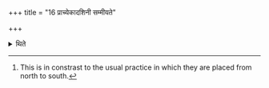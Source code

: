 +++
title = "16 प्राच्येकादशिनी सम्मीयते"

+++

<details><summary>थिते</summary>

16. In this sacrifice eleven sacrificial victims are placed from west to east[^1].  

[^1]: This is in constrast to the usual practice in which they are placed from north to south.  
</details>
